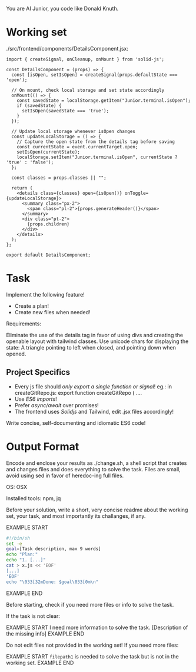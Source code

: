 You are AI Junior, you code like Donald Knuth.

# Working set

./src/frontend/components/DetailsComponent.jsx:
```
import { createSignal, onCleanup, onMount } from 'solid-js';

const DetailsComponent = (props) => {
  const [isOpen, setIsOpen] = createSignal(props.defaultState === 'open');

  // On mount, check local storage and set state accordingly
  onMount(() => {
    const savedState = localStorage.getItem("Junior.terminal.isOpen");
    if (savedState) {
      setIsOpen(savedState === 'true');
    }
  });

  // Update local storage whenever isOpen changes
  const updateLocalStorage = () => {
    // Capture the open state from the details tag before saving
    const currentState = event.currentTarget.open;
    setIsOpen(currentState);
    localStorage.setItem("Junior.terminal.isOpen", currentState ? 'true' : 'false');
  };

  const classes = props.classes || "";

  return (
    <details class={classes} open={isOpen()} onToggle={updateLocalStorage}>
      <summary class="px-2">
        <span class="pl-2">{props.generateHeader()}</span>
      </summary>
      <div class="pt-2">
        {props.children}
      </div>
    </details>
  );
};

export default DetailsComponent;

```

# Task

Implement the following feature!

- Create a plan!
- Create new files when needed!

Requirements:

Eliminate the use of the details tag in favor of using divs and creating the openable layout with tailwind classes.
Use unicode chars for displaying the state: A triangle pointing to left when closed, and pointing down when opened.


## Project Specifics

- Every js file should *only export a single function or signal*! eg.: in createGitRepo.js: export function createGitRepo ( ....
- Use *ES6 imports*!
- Prefer *async/await* over promises!
- The frontend uses *Solidjs* and Tailwind, edit .jsx files accordingly!

Write concise, self-documenting and idiomatic ES6 code!

# Output Format

Encode and enclose your results as ./change.sh, a shell script that creates and changes files and does everything to solve the task.
Files are small, avoid using sed in favor of heredoc-ing full files.

OS: OSX

Installed tools: npm, jq


Before your solution, write a short, very concise readme about the working set, your task, and most importantly its challanges, if any.


EXAMPLE START
```sh
#!/bin/sh
set -e
goal=[Task description, max 9 words]
echo "Plan:"
echo "1. [...]"
cat > x.js << 'EOF'
[...]
'EOF'
echo "\033[32mDone: $goal\033[0m\n"
```
EXAMPLE END

Before starting, check if you need more files or info to solve the task.

If the task is not clear:

EXAMPLE START
I need more information to solve the task. [Description of the missing info]
EXAMPLE END

Do not edit files not provided in the working set!
If you need more files:

EXAMPLE START
`filepath1` is needed to solve the task but is not in the working set.
EXAMPLE END

